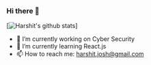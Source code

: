 ### Hi there 👋

[![Harshit's github stats](https://github-readme-stats.vercel.app/api?username=HarshitChari)]

- 🔭 I’m currently working on Cyber Security
- 🌱 I’m currently learning React.js
- 📫 How to reach me: harshit.josh@gmail.com
